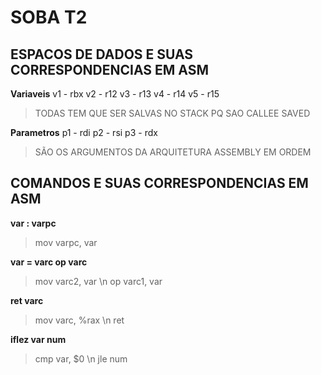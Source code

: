 # SOBA T2
## ESPACOS DE DADOS E SUAS CORRESPONDENCIAS EM ASM

**Variaveis**
v1 - rbx
v2 - r12
v3 - r13
v4 - r14
v5 - r15
> TODAS TEM QUE SER SALVAS NO STACK PQ SAO CALLEE SAVED

**Parametros**
p1 - rdi
p2 - rsi
p3 - rdx
> SÃO OS ARGUMENTOS DA ARQUITETURA ASSEMBLY EM ORDEM

## COMANDOS E SUAS CORRESPONDENCIAS EM ASM
**var : varpc**
> mov varpc, var

**var = varc op varc**
> mov varc2, var \n
> op varc1, var

**ret varc**
> mov varc, %rax \n
> ret

**iflez var num**
> cmp var, $0 \n
> jle num

